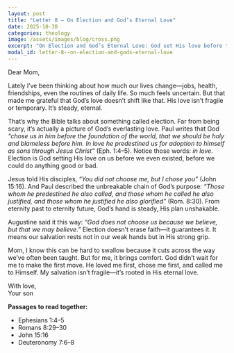 ```yaml
---
layout: post
title: "Letter 8 — On Election and God’s Eternal Love"
date: 2025-10-30
categories: theology
image: /assets/images/blog/cross.png
excerpt: "On Election and God’s Eternal Love: God set His love before the foundation of the world."
modal_id: letter-8--on-election-and-gods-eternal-love
---
```

Dear Mom,

Lately I’ve been thinking about how much our lives change—jobs, health, friendships, even the routines of daily life. So much feels uncertain. But that made me grateful that God’s love doesn’t shift like that. His love isn’t fragile or temporary. It’s steady, eternal.

That’s why the Bible talks about something called election. Far from being scary, it’s actually a picture of God’s everlasting love. Paul writes that God *“chose us in him before the foundation of the world, that we should be holy and blameless before him. In love he predestined us for adoption to himself as sons through Jesus Christ”* (Eph. 1:4–5). Notice those words: *in love*. Election is God setting His love on us before we even existed, before we could do anything good or bad.

Jesus told His disciples, *“You did not choose me, but I chose you”* (John 15:16). And Paul described the unbreakable chain of God’s purpose: *“Those whom he predestined he also called, and those whom he called he also justified, and those whom he justified he also glorified”* (Rom. 8:30). From eternity past to eternity future, God’s hand is steady, His plan unshakable.

Augustine said it this way: *“God does not choose us because we believe, but that we may believe.”* Election doesn’t erase faith—it guarantees it. It means our salvation rests not in our weak hands but in His strong grip.

Mom, I know this can be hard to swallow because it cuts across the way we’ve often been taught. But for me, it brings comfort. God didn’t wait for me to make the first move. He loved me first, chose me first, and called me to Himself. My salvation isn’t fragile—it’s rooted in His eternal love.

With love,  
Your son

**Passages to read together:**  
- Ephesians 1:4–5  
- Romans 8:29–30  
- John 15:16  
- Deuteronomy 7:6–8

